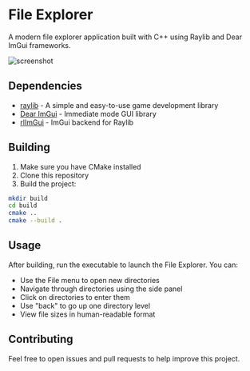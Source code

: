 # File Explorer

A modern file explorer application built with C++ using Raylib and Dear ImGui frameworks.

![screenshot](assets/screenshot.png)

## Dependencies

- [raylib](https://www.raylib.com/) - A simple and easy-to-use game development library
- [Dear ImGui](https://github.com/ocornut/imgui) - Immediate mode GUI library
- [rlImGui](https://github.com/raylib-extras/rlImGui) - ImGui backend for Raylib

## Building

1. Make sure you have CMake installed
2. Clone this repository
3. Build the project:

```bash
mkdir build
cd build
cmake ..
cmake --build .
```

## Usage

After building, run the executable to launch the File Explorer. You can:

- Use the File menu to open new directories
- Navigate through directories using the side panel
- Click on directories to enter them
- Use "back" to go up one directory level
- View file sizes in human-readable format

## Contributing

Feel free to open issues and pull requests to help improve this project.